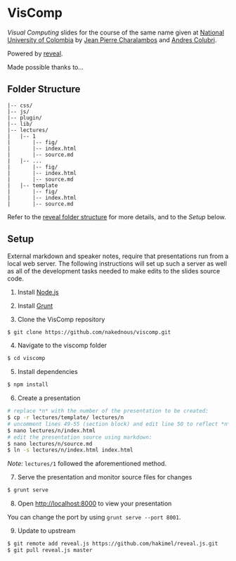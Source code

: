 # VisComp

*Visual Computing* slides for the course of the same name given at [National University of Colombia](http://www.disi.unal.edu.co/) by [Jean Pierre Charalambos](http://otrolado.info) and [Andres Colubri](http://codeanticode.wordpress.com/).

Powered by [reveal](https://github.com/hakimel/reveal.js).

Made possible thanks to... 

<!--- a long list of students and links to their pages. To come ;) -->

## Folder Structure

    |-- css/
    |-- js/
    |-- plugin/
    |-- lib/
    |-- lectures/
    |   |-- 1
    |       |-- fig/
    |       |-- index.html
    |       |-- source.md
    |   |-- ...
    |       |-- fig/
    |       |-- index.html
    |       |-- source.md
    |   |-- template
    |       |-- fig/
    |       |-- index.html
    |       |-- source.md
    
Refer to the [reveal folder structure](https://github.com/hakimel/reveal.js#folder-structure) for more details, and to the *Setup* below.


## Setup

External markdown and speaker notes, require that presentations run from a local web server. The following instructions will set up such a server as well as all of the development tasks needed to make edits to the slides source code.

1. Install [Node.js](http://nodejs.org/)

2. Install [Grunt](http://gruntjs.com/getting-started#installing-the-cli)

3. Clone the VisComp repository

 ```sh
 $ git clone https://github.com/nakednous/viscomp.git
 ```

4. Navigate to the viscomp folder

 ```sh
 $ cd viscomp
 ```

5. Install dependencies

 ```sh
 $ npm install
 ```

6. Create a presentation

 ```sh
 # replace *n* with the number of the presentation to be created:
 $ cp -r lectures/template/ lectures/n
 # uncomment lines 49-55 (section block) and edit line 50 to reflect *n* above:
 $ nano lectures/n/index.html
 # edit the presentation source using markdown:
 $ nano lectures/n/source.md
 $ ln -s lectures/n/index.html index.html
 ```
 *Note:* `lectures/1` followed the aforementioned method.

7. Serve the presentation and monitor source files for changes

 ```sh
 $ grunt serve
 ```

8. Open <http://localhost:8000> to view your presentation

 You can change the port by using `grunt serve --port 8001`.

9. Update to upstream

 ```sh
 $ git remote add reveal.js https://github.com/hakimel/reveal.js.git
 $ git pull reveal.js master
 ```
